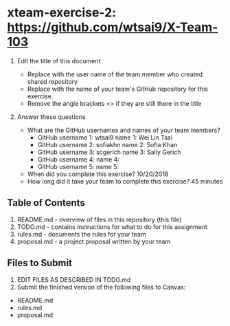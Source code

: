 # xteam-exercise-2: https://github.com/wtsai9/X-Team-103

1. Edit the title of this document
   * Replace <UserName> with the user name of the team member who created shared repository
   * Replace <GitHubRepositoryName> with the name of your team's GitHub repository for this exercise.
   * Remove the angle brackets <> if they are still there in the title

2. Answer these questions
   * What are the GitHub usernames and names of your team members?
       * GitHub username 1: wtsai9      name 1: Wei Lin Tsai
       * GitHub username 2: sofiakhn      name 2: Sofia Khan
       * GitHub username 3: scgerich      name 3: Sally Gerich
       * GitHub username 4:       name 4:
       * GitHub username 5:       name 5:
   * When did you complete this exercise? 10/20/2018
   * How long did it take your team to complete this exercise? 45 minutes

## Table of Contents

1. README.md - overview of files in this repository (this file)
2. TODO.md - contains instructions for what to do for this assignment
3. rules.md - documents the rules for your team
4. proposal.md - a project proposal written by your team

## Files to Submit

1. EDIT FILES AS DESCRIBED IN TODO.md
2. Submit the finished version of the following files to Canvas:

* README.md
* rules.md
* proposal.md
